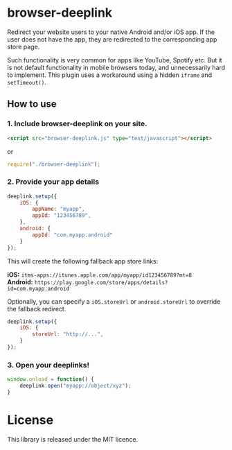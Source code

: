 browser-deeplink
================

Redirect your website users to your native Android and/or iOS app. If the user does not have the app, they are redirected to the corresponding app store page. 

Such functionality is very common for apps like YouTube, Spotify etc. But it is not default functionality in mobile browsers today, and unnecessarily hard to implement. This plugin uses a workaround using a hidden `iframe` and `setTimeout()`.

How to use
-

### 1. Include browser-deeplink on your site.

```html
<script src="browser-deeplink.js" type="text/javascript"></script>
```

or

```js
require("./browser-deeplink");
```

### 2. Provide your app details
```js
deeplink.setup({
    iOS: {
        appName: "myapp",
        appId: "123456789",
    },
    android: {
        appId: "com.myapp.android"
    }
});
```

This will create the following fallback app store links:

**iOS:** `itms-apps://itunes.apple.com/app/myapp/id123456789?mt=8`    
**Android:** `https://play.google.com/store/apps/details?id=com.myapp.android`

Optionally, you can specify a `iOS.storeUrl` or `android.storeUrl` to override the fallback redirect.
```js
deeplink.setup({
    iOS: {
        storeUrl: "http://...",
    }
});
```

### 3. Open your deeplinks!
```js
window.onload = function() {
    deeplink.open("myapp://object/xyz");
}
```

# License
This library is released under the MIT licence.